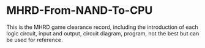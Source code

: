 # MHRD-From-NAND-To-CPU
This is the MHRD game clearance record, including the introduction of each logic circuit, input and output, circuit diagram, program, not the best but can be used for reference.
